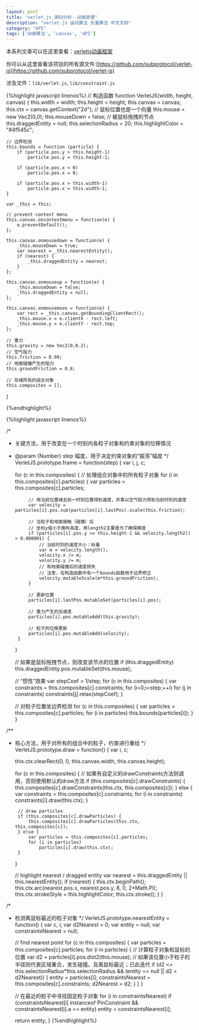 ```yaml
---
layout: post
title: "verlet.js 源码分析--动画原理"
description: "verlet.js 运动算法 矢量算法 中文文档"
category: "API"
tags: ['动画算法', 'canvas', 'API']
---
```



本系列文章可以在这里查看：[verletjs动画框架](http://www.poised-flw.com/categories.html#动画-ref)

你可以从这里查看该项目的所有源文件:[https://github.com/subprotocol/verlet-js](https://github.com/subprotocol/verlet-js)

涉及文件：`lib/verlet.js`, `lib/constraint.js`

{%highlight javascript linenos%}
// 构造函数
function VerletJS(width, height, canvas) {
    this.width = width;
    this.height = height;
    this.canvas = canvas;
    this.ctx = canvas.getContext("2d");
    // 鼠标位置也是一个向量
    this.mouse = new Vec2(0,0);
    this.mouseDown = false;
    // 被鼠标拖拽的节点
    this.draggedEntity = null;
    this.selectionRadius = 20;
    this.highlightColor = "#4f545c";
    
    // 边界检测
    this.bounds = function (particle) {
        if (particle.pos.y > this.height-1)
            particle.pos.y = this.height-1;
        
        if (particle.pos.x < 0)
            particle.pos.x = 0;

        if (particle.pos.x > this.width-1)
            particle.pos.x = this.width-1;
    }
    
    var _this = this;
    
    // prevent context menu
    this.canvas.oncontextmenu = function(e) {
        e.preventDefault();
    };
    
    this.canvas.onmousedown = function(e) {
        _this.mouseDown = true;
        var nearest = _this.nearestEntity();
        if (nearest) {
            _this.draggedEntity = nearest;
        }
    };
    
    this.canvas.onmouseup = function(e) {
        _this.mouseDown = false;
        _this.draggedEntity = null;
    };
    
    this.canvas.onmousemove = function(e) {
        var rect = _this.canvas.getBoundingClientRect();
        _this.mouse.x = e.clientX - rect.left;
        _this.mouse.y = e.clientY - rect.top;
    };  
    
    // 重力
    this.gravity = new Vec2(0,0.2);
    // 空气阻力
    this.friction = 0.99;
    // 地面碰撞产生的阻力
    this.groundFriction = 0.8;
    
    // 存储所有的组合对象
    this.composites = [];
}

{%endhighlight%}

<!--more-->

{%highlight javascript linenos%}

/*
 * 关键方法，用于改变在一个时刻内各粒子对象和约束对象的位移情况
 * @param {Number} step 幅度，用于决定约束对象的“振荡”幅度
 */
VerletJS.prototype.frame = function(step) {
    var i, j, c;

    for (c in this.composites) {
        // 处理组合对象中的所有粒子对象
        for (i in this.composites[c].particles) {
            var particles = this.composites[c].particles;
            
            // 用当前位置减去前一时刻位置得到速度，并乘以空气阻力得到当前时刻的速度
            var velocity = particles[i].pos.sub(particles[i].lastPos).scale(this.friction);
        
            // 当粒子和地面接触（碰撞）后
            // 坐标y值小于画布高度，用length2主要是为了确保精度
            if (particles[i].pos.y >= this.height-1 && velocity.length2() > 0.000001) {
                // 当前时刻的速度大小：标量
                var m = velocity.length();
                velocity.x /= m;
                velocity.y /= m;
                // 和地面碰撞后的速度损失
                // 注意，在构造函数中有一个bounds函数用于边界修正
                velocity.mutableScale(m*this.groundFriction);
            }
        
            // 更新位置
            particles[i].lastPos.mutableSet(particles[i].pos);
        
            // 重力产生的加速度
            particles[i].pos.mutableAdd(this.gravity);
        
            // 粒子的位移更新
            particles[i].pos.mutableAdd(velocity);
        }
    }
    
    // 如果是鼠标拖拽节点，则改变该节点的位置
    if (this.draggedEntity)
        this.draggedEntity.pos.mutableSet(this.mouse);
        
    // “惯性”效果
    var stepCoef = 1/step;
    for (c in this.composites) {
        var constraints = this.composites[c].constraints;
        for (i=0;i<step;++i)
            for (j in constraints)
                constraints[j].relax(stepCoef);
    }
    
    // 对粒子位置坐边界检测
    for (c in this.composites) {
        var particles = this.composites[c].particles;
        for (i in particles)
            this.bounds(particles[i]);
    }
}

/**
 * 核心方法，用于对所有的组合中的粒子，约束进行重绘
 */
VerletJS.prototype.draw = function() {
    var i, c;
    
    this.ctx.clearRect(0, 0, this.canvas.width, this.canvas.height);  
    
    for (c in this.composites) {
        // 如果有自定义的drawConstraints方法则调用，否则使用默认的draw方法
        if (this.composites[c].drawConstraints) {
            this.composites[c].drawConstraints(this.ctx, this.composites[c]);
        } else {
            var constraints = this.composites[c].constraints;
            for (i in constraints)
                constraints[i].draw(this.ctx);
        }
        
        // draw particles
        if (this.composites[c].drawParticles) {
            this.composites[c].drawParticles(this.ctx, this.composites[c]);
        } else {
            var particles = this.composites[c].particles;
            for (i in particles)
                particles[i].draw(this.ctx);
        }
    }

    // highlight nearest / dragged entity
    var nearest = this.draggedEntity || this.nearestEntity();
    if (nearest) {
        this.ctx.beginPath();
        this.ctx.arc(nearest.pos.x, nearest.pos.y, 8, 0, 2*Math.PI);
        this.ctx.strokeStyle = this.highlightColor;
        this.ctx.stroke();
    }
}

/*
 * 检测离鼠标最近的粒子对象
 */
VerletJS.prototype.nearestEntity = function() {
    var c, i;
    var d2Nearest = 0;
    var entity = null;
    var constraintsNearest = null;
    
    // find nearest point
    for (c in this.composites) {
        var particles = this.composites[c].particles;
        for (i in particles) {
            // 计算粒子对象和鼠标的位置
            var d2 = particles[i].pos.dist2(this.mouse);
            // 如果该位置小于粒子的半径则代表区域重合，发生碰撞。及离鼠标最近；已此迭代
            if (d2 <= this.selectionRadius*this.selectionRadius && (entity == null || d2 < d2Nearest)) {
                entity = particles[i];
                constraintsNearest = this.composites[c].constraints;
                d2Nearest = d2;
            }
        }
    }
    
    // 在最近的粒子中寻找固定粒子对象
    for (i in constraintsNearest)
        if (constraintsNearest[i] instanceof PinConstraint && constraintsNearest[i].a == entity)
            entity = constraintsNearest[i];
    
    return entity;
}
{%endhighlight%}
